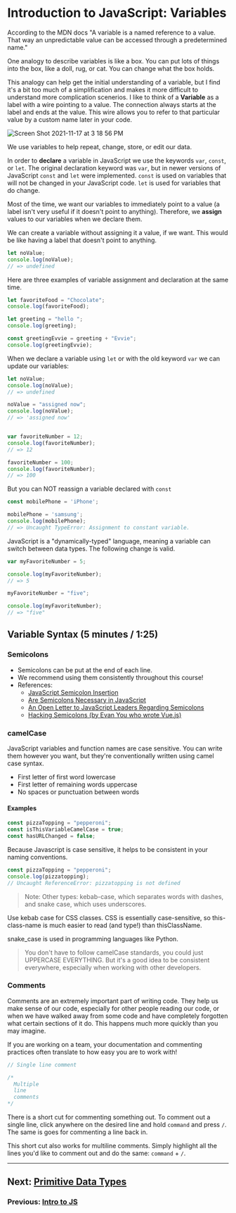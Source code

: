 # Introduction to JavaScript: Variables

According to the MDN docs "A variable is a named reference to a value. That way an unpredictable value can be accessed through a predetermined name."

One analogy to describe variables is like a box. You can put lots of things into the box, like a
doll, rug, or cat. You can change what the box holds.

This analogy can help get the initial understanding of a variable, but I find it's a bit too much of a simplification and makes it more difficult to understand more complication scenerios. I like to think of a **Variable** as a label with a wire pointing to a value. The connection always starts at the label and ends at the value. This wire allows you to refer to that particular value by a custom name later in your code.

![Screen Shot 2021-11-17 at 3 18 56 PM](https://media.git.generalassemb.ly/user/37934/files/ec435400-47b9-11ec-8519-23ad18c81c62)

We use variables to help repeat, change, store, or edit our data.

In order to **declare** a variable in JavaScript we use the keywords `var`,
`const`, or `let`. The original declaration keyword was `var`, but in newer
versions of JavaScript `const` and `let` were implemented. `const` is used on
variables that will not be changed in your JavaScript code. `let` is used for
variables that do change.

Most of the time, we want our variables to immediately point to a value (a label isn't very useful if it doesn't point to anything). Therefore, we **assign** values to our variables when we declare them.

We can create a variable without assigning it a value, if we want. This would be
like having a label that doesn't point to anything.

```js
let noValue;
console.log(noValue);
// => undefined
```

Here are three examples of variable assignment and declaration at the same time.

```js
let favoriteFood = "Chocolate";
console.log(favoriteFood);

let greeting = "hello ";
console.log(greeting);

const greetingEvvie = greeting + "Evvie";
console.log(greetingEvvie);

```

When we declare a variable using `let` or with the old keyword `var` we
can update our variables:

```js
let noValue;
console.log(noValue);
// => undefined

noValue = "assigned now";
console.log(noValue);
// => 'assigned now'


var favoriteNumber = 12;
console.log(favoriteNumber);
// => 12

favoriteNumber = 100;
console.log(favoriteNumber);
// => 100

```

But you can NOT reassign a variable declared with `const`

```js
const mobilePhone = 'iPhone';

mobilePhone = 'samsung';
console.log(mobilePhone);
// => Uncaught TypeError: Assignment to constant variable.
```

JavaScript is a "dynamically-typed" language, meaning a variable can switch
between data types. The following change is valid.

```js
var myFavoriteNumber = 5;

console.log(myFavoriteNumber);
// => 5

myFavoriteNumber = "five";

console.log(myFavoriteNumber);
// => "five"
```

## Variable Syntax (5 minutes / 1:25)

### Semicolons

- Semicolons can be put at the end of each line.
- We recommend using them consistently throughout this course!
- References:
  - [JavaScript Semicolon Insertion](http://inimino.org/~inimino/blog/javascript_semicolons)
  - [Are Semicolons Necessary in JavaScript](https://www.youtube.com/watch?v=gsfbh17Ax9I)
  - [An Open Letter to JavaScript Leaders Regarding Semicolons](http://blog.izs.me/post/2353458699/an-open-letter-to-javascript-leaders-regarding)
  - [Hacking Semicolons (by Evan You who wrote Vue.js)](http://slides.com/evanyou/semicolons#/)

### camelCase

JavaScript variables and function names are case sensitive. You can write them however you want, but they're conventionally written using camel
case syntax.

- First letter of first word lowercase
- First letter of remaining words uppercase
- No spaces or punctuation between words

#### Examples

```js
const pizzaTopping = "pepperoni";
const isThisVariableCamelCase = true;
const hasURLChanged = false;
```

Because Javascript is case sensitive, it helps to be consistent in your naming conventions.

```js
const pizzaTopping = "pepperoni";
console.log(pizzatopping);
// Uncaught ReferenceError: pizzatopping is not defined
```

> Note: Other types: kebab-case, which separates words with dashes, and snake
> case, which uses underscores.

Use kebab case for CSS classes. CSS is essentially case-sensitive, so
this-class-name is much easier to read (and type!) than thisClassName.

snake_case is used in programming languages like Python.

> You don't have to follow camelCase standards, you could just UPPERCASE
> EVERYTHING. But it's a good idea to be consistent everywhere, especially
> when working with other developers.

### Comments

Comments are an extremely important part of writing code. They help us make
sense of our code, especially for other people reading our code, or when we have
walked away from some code and have completely forgotten what certain sections
of it do. This happens much more quickly than you may imagine.

If you are working on a team, your documentation and commenting practices often
translate to how easy you are to work with!

```js
// Single line comment

/*
  Multiple
  line
  comments
*/
```

There is a short cut for commenting something out. To comment out a single line,
click anywhere on the desired line and hold `command` and press `/`. The same is goes
for commenting a line back in.

This short cut also works for multiline comments. Simply highlight all the lines you'd
like to comment out and do the same: `command` + `/`.


------


## Next: [Primitive Data Types](primitive-data-types.md)

### Previous: [Intro to JS](https://git.generalassemb.ly/SEIR-201/js-data-types)
